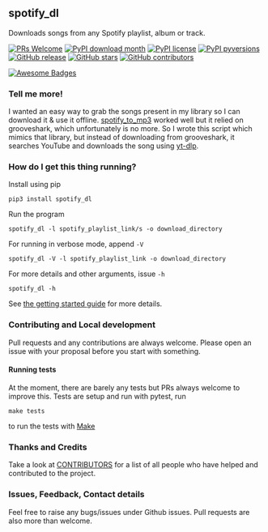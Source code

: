 ## spotify_dl

Downloads songs from any Spotify playlist, album or track.

[![PRs Welcome](https://img.shields.io/badge/PRs-welcome-brightgreen.svg?style=flat-square)](http://makeapullrequest.com)
[![PyPI download month](https://img.shields.io/pypi/dm/spotify_dl.svg)](https://pypi.python.org/pypi/spotify_dl/)
[![PyPI license](https://img.shields.io/pypi/l/spotify_dl.svg)](https://pypi.python.org/pypi/spotify_dl/)
[![PyPI pyversions](https://img.shields.io/pypi/pyversions/spotify_dl.svg)](https://pypi.python.org/pypi/spotify_dl/)
[![GitHub release](https://img.shields.io/github/release/SathyaBhat/spotify-dl.svg)](https://GitHub.com/SathyaBhat/spotify-dl/releases/)
[![GitHub stars](https://img.shields.io/github/stars/SathyaBhat/spotify-dl.svg?style=social&label=Star&maxAge=2592000)](https://GitHub.com/SathyaBhat/spotify-dl/stargazers/)
[![GitHub contributors](https://img.shields.io/github/contributors/SathyaBhat/spotify-dl.svg)](https://GitHub.com/SathyaBhat/spotify-dl/graphs/contributors/)

[![Awesome Badges](https://img.shields.io/badge/badges-awesome-green.svg)](https://github.com/Naereen/badges)

### Tell me more!

I wanted an easy way to grab the songs present in my library so I can download it & use it offline. [spotify_to_mp3](https://github.com/frosas/spotify-to-mp3) worked well but it relied on grooveshark, which unfortunately is no more. So I wrote this script which mimics that library, but instead of downloading from grooveshark, it searches YouTube and downloads the song using [yt-dlp](https://github.com/yt-dlp/yt-dlp).

### How do I get this thing running?

Install using pip

    pip3 install spotify_dl

Run the program

    spotify_dl -l spotify_playlist_link/s -o download_directory

For running in verbose mode, append `-V`

    spotify_dl -V -l spotify_playlist_link -o download_directory

For more details and other arguments, issue `-h`

    spotify_dl -h

See [the getting started guide](https://github.com/SathyaBhat/spotify-dl/blob/master/GETTING_STARTED.md) for more details.

### Contributing and Local development

Pull requests and any contributions are always welcome. Please open an issue with your proposal before you start with something.

#### Running tests

At the moment, there are barely any tests but PRs always welcome to improve this. Tests are setup and run with pytest, run

    make tests

to run the tests with [Make](https://www.gnu.org/software/make/)

### Thanks and Credits

Take a look at [CONTRIBUTORS](https://github.com/SathyaBhat/spotify-dl/graphs/contributors) for a list of all people who have helped and contributed to the project.

### Issues, Feedback, Contact details

Feel free to raise any bugs/issues under Github issues. Pull requests are also more than welcome.
